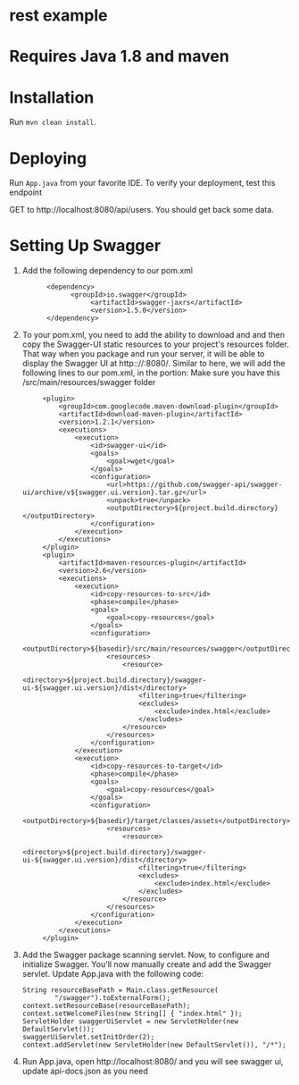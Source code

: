 # rest example

# Requires Java 1.8 and maven

# Installation
Run `mvn clean install`.

# Deploying
Run `App.java` from your favorite IDE. To verify your deployment,
test this endpoint

GET to http://localhost:8080/api/users.  You should get back some data.

# Setting Up Swagger

1) Add the following dependency to our pom.xml

             <dependency>
                   <groupId>io.swagger</groupId>
                        <artifactId>swagger-jaxrs</artifactId>
                        <version>1.5.0</version>
             </dependency>

2) To your pom.xml, you need to add the ability to download and and then copy the Swagger-UI static resources to your project's resources folder.
   That way when you package and run your server, it will be able to display the Swagger UI at http:://<host>:8080/.
   Similar to here, we will add the following lines to our pom.xml, in the <plugins></plugins> portion:
   Make sure you have this /src/main/resources/swagger folder

            <plugin>
                <groupId>com.googlecode.maven-download-plugin</groupId>
                <artifactId>download-maven-plugin</artifactId>
                <version>1.2.1</version>
                <executions>
                    <execution>
                        <id>swagger-ui</id>
                        <goals>
                            <goal>wget</goal>
                        </goals>
                        <configuration>
                            <url>https://github.com/swagger-api/swagger-ui/archive/v${swagger.ui.version}.tar.gz</url>
                            <unpack>true</unpack>
                            <outputDirectory>${project.build.directory}</outputDirectory>
                        </configuration>
                    </execution>
                </executions>
            </plugin>
            <plugin>
                <artifactId>maven-resources-plugin</artifactId>
                <version>2.6</version>
                <executions>
                    <execution>
                        <id>copy-resources-to-src</id>
                        <phase>compile</phase>
                        <goals>
                            <goal>copy-resources</goal>
                        </goals>
                        <configuration>
                            <outputDirectory>${basedir}/src/main/resources/swagger</outputDirectory>
                            <resources>
                                <resource>
                                    <directory>${project.build.directory}/swagger-ui-${swagger.ui.version}/dist</directory>
                                    <filtering>true</filtering>
                                    <excludes>
                                        <exclude>index.html</exclude>
                                    </excludes>
                                </resource>
                            </resources>
                        </configuration>
                    </execution>
                    <execution>
                        <id>copy-resources-to-target</id>
                        <phase>compile</phase>
                        <goals>
                            <goal>copy-resources</goal>
                        </goals>
                        <configuration>
                            <outputDirectory>${basedir}/target/classes/assets</outputDirectory>
                            <resources>
                                <resource>
                                    <directory>${project.build.directory}/swagger-ui-${swagger.ui.version}/dist</directory>
                                    <filtering>true</filtering>
                                    <excludes>
                                        <exclude>index.html</exclude>
                                    </excludes>
                                </resource>
                            </resources>
                        </configuration>
                    </execution>
                </executions>
            </plugin>


 3) Add the Swagger package scanning servlet. Now, to configure and initialize Swagger.
You'll now manually create and add the Swagger servlet. Update App.java with the following code:

        String resourceBasePath = Main.class.getResource(
                "/swagger").toExternalForm();
        context.setResourceBase(resourceBasePath);
        context.setWelcomeFiles(new String[] { "index.html" });
        ServletHolder swaggerUiServlet = new ServletHolder(new DefaultServlet());
        swaggerUiServlet.setInitOrder(2);
        context.addServlet(new ServletHolder(new DefaultServlet()), "/*");

4) Run App.java, open http://localhost:8080/ and you will see swagger ui, update api-docs.json as you need
